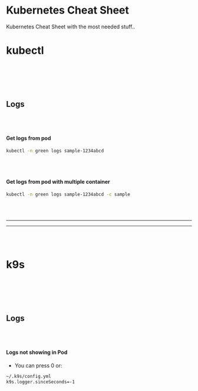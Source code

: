 # Kubernetes Cheat Sheet
Kubernetes Cheat Sheet with the most needed stuff..














# kubectl

<br><br><br><br>





## Logs

<br><br>

#### Get logs from pod
```bash
kubectl -n green logs sample-1234abcd
```

<br><br>

#### Get logs from pod with multiple container
```bash
kubectl -n green logs sample-1234abcd -c sample
```



<br><br>
__________________________________________________________
__________________________________________________________
<br><br>




# k9s

<br><br><br><br>





## Logs

<br><br>

#### Logs not showing in Pod
- You can press 0 or:
```bash
~/.k9s/config.yml
k9s.logger.sinceSeconds=-1
```
